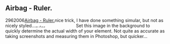 <article><h2>Airbag - Ruler.</h2><time><span class="day">29</span><span class="month">6</span><span class="year">2006</span></time><a href="http://www.wnas.nl/wp-admin/http3A2F2Fwww.airbagindustries.com2Farchives2Fairbag2Fruler.php">Airbag - Ruler.</a>nice trick, I have done something simular, but not as nicely styled...<img width="128" height="8" id="image154" alt="ruler" src="http://www.wnas.nl/wp-content/uploads/2006/06/ruler.thumbnail.gif" />Set this image in the background to quickly determine the actual width of your element. Not quite as accurate as taking screenshots and measuring them in Photoshop, but quicker...</article>